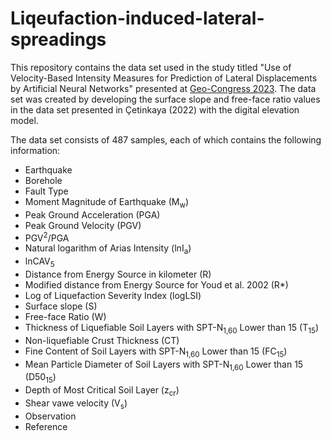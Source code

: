 # Liqeufaction-induced-lateral-spreadings

This repository contains the data set used in the study titled "Use of Velocity-Based Intensity Measures for Prediction of Lateral Displacements by Artificial Neural Networks" presented at [Geo-Congress 2023]([[url](https://www.geocongress.org/)]). The data set was created by developing the surface slope and free-face ratio values in the data set presented in Çetinkaya (2022) with the digital elevation model.

The data set consists of 487 samples, each of which contains the following information:

* Earthquake
* Borehole
* Fault Type
* Moment Magnitude of Earthquake (M<sub>w</sub>)
* Peak Ground Acceleration (PGA)
* Peak Ground Velocity (PGV)
* PGV<sup>2</sup>/PGA
* Natural logarithm of Arias Intensity (lnI<sub>a</sub>)
* lnCAV<sub>5</sub>
* Distance from Energy Source in kilometer (R)
* Modified distance from Energy Source for Youd et al. 2002 (R*)
* Log of Liquefaction Severity Index (logLSI)
* Surface slope (S)
* Free-face Ratio (W)
* Thickness of Liquefiable Soil Layers with SPT-N<sub>1,60</sub> Lower than 15 (T<sub>15</sub>)
* Non-liquefiable Crust Thickness (CT)
* Fine Content of Soil Layers with SPT-N<sub>1,60</sub> Lower than 15 (FC<sub>15</sub>)
* Mean Particle Diameter of Soil Layers with SPT-N<sub>1,60</sub> Lower than 15 (D50<sub>15</sub>)
* Depth of Most Critical Soil Layer (z<sub>cr</sub>)
* Shear vawe velocity (V<sub>s</sub>)
* Observation
* Reference
